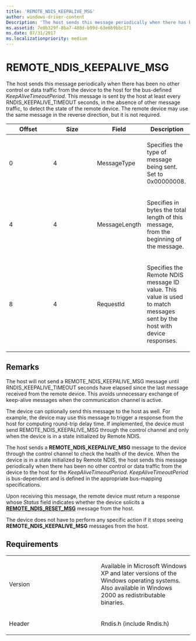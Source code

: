 ```yaml
---
title: 'REMOTE_NDIS_KEEPALIVE_MSG'
author: windows-driver-content
Description: 'The host sends this message periodically when there has been no other control or data traffic from the device to the host for the bus-defined KeepAliveTimeoutPeriod.'
ms.assetid: 7e0b329f-8ba7-488d-b99d-63e6b9bbc171
ms.date: 07/31/2017
ms.localizationpriority: medium
---
```


# REMOTE\_NDIS\_KEEPALIVE\_MSG


The host sends this message periodically when there has been no other control or data traffic from the device to the host for the bus-defined *KeepAliveTimeoutPeriod*. This message is sent by the host at least every RNDIS\_KEEPALIVE\_TIMEOUT seconds, in the absence of other message traffic, to detect the state of the remote device. The remote device may use the same message in the reverse direction, but it is not required.

<table>
<colgroup>
<col width="25%" />
<col width="25%" />
<col width="25%" />
<col width="25%" />
</colgroup>
<thead>
<tr class="header">
<th>Offset</th>
<th>Size</th>
<th>Field</th>
<th>Description</th>
</tr>
</thead>
<tbody>
<tr class="odd">
<td><p>0</p></td>
<td><p>4</p></td>
<td><p>MessageType</p></td>
<td><p>Specifies the type of message being sent. Set to 0x00000008.</p></td>
</tr>
<tr class="even">
<td><p>4</p></td>
<td><p>4</p></td>
<td><p>MessageLength</p></td>
<td><p>Specifies in bytes the total length of this message, from the beginning of the message.</p></td>
</tr>
<tr class="odd">
<td><p>8</p></td>
<td><p>4</p></td>
<td><p>RequestId</p></td>
<td><p>Specifies the Remote NDIS message ID value. This value is used to match messages sent by the host with device responses.</p></td>
</tr>
</tbody>
</table>

 

Remarks
-------

The host will not send a REMOTE\_NDIS\_KEEPALIVE\_MSG message until RNDIS\_KEEPALIVE\_TIMEOUT seconds have elapsed since the last message received from the remote device. This avoids unnecessary exchange of keep-alive messages when the communication channel is active.

The device can optionally send this message to the host as well. For example, the device may use this message to trigger a response from the host for computing round-trip delay time. If implemented, the device must send REMOTE\_NDIS\_KEEPALIVE\_MSG through the control channel and only when the device is in a state initialized by Remote NDIS.

The host sends a **REMOTE\_NDIS\_KEEPALIVE\_MSG** message to the device through the control channel to check the health of the device. When the device is in a state initialized by Remote NDIS, the host sends this message periodically when there has been no other control or data traffic from the device to the host for the *KeepAliveTimeoutPeriod*. *KeepAliveTimeoutPeriod* is bus-dependent and is defined in the appropriate bus-mapping specifications.

Upon receiving this message, the remote device must return a response whose *Status* field indicates whether the device solicits a [**REMOTE\_NDIS\_RESET\_MSG**](remote-ndis-reset-msg.md) message from the host.

The device does not have to perform any specific action if it stops seeing **REMOTE\_NDIS\_KEEPALIVE\_MSG** messages from the host.

Requirements
------------

<table>
<colgroup>
<col width="50%" />
<col width="50%" />
</colgroup>
<tbody>
<tr class="odd">
<td><p>Version</p></td>
<td><p>Available in Microsoft Windows XP and later versions of the Windows operating systems. Also available in Windows 2000 as redistributable binaries.</p></td>
</tr>
<tr class="even">
<td><p>Header</p></td>
<td>Rndis.h (include Rndis.h)</td>
</tr>
</tbody>
</table>

 

 




